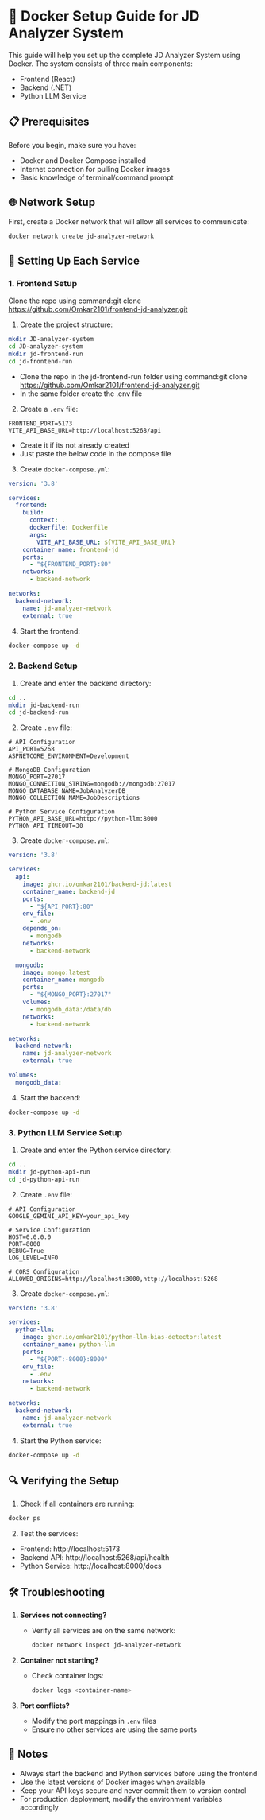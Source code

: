 # 🐳 Docker Setup Guide for JD Analyzer System

This guide will help you set up the complete JD Analyzer System using Docker. The system consists of three main components:
- Frontend (React)
- Backend (.NET)
- Python LLM Service

## 📋 Prerequisites

Before you begin, make sure you have:
- Docker and Docker Compose installed
- Internet connection for pulling Docker images
- Basic knowledge of terminal/command prompt

## 🌐 Network Setup

First, create a Docker network that will allow all services to communicate:

```bash
docker network create jd-analyzer-network
```

## 🚀 Setting Up Each Service

### 1. Frontend Setup
Clone the repo using command:git clone https://github.com/Omkar2101/frontend-jd-analyzer.git


1. Create the project structure:
```bash
mkdir JD-analyzer-system
cd JD-analyzer-system
mkdir jd-frontend-run
cd jd-frontend-run
```

- Clone the repo in the jd-frontend-run folder using command:git clone https://github.com/Omkar2101/frontend-jd-analyzer.git
- In the same folder create the .env file

2. Create a `.env` file:
```env
FRONTEND_PORT=5173
VITE_API_BASE_URL=http://localhost:5268/api
```
- Create it if its not already created
- Just paste the below code in the compose file 
3. Create `docker-compose.yml`:
```yaml
version: '3.8'

services:
  frontend:
    build:
      context: .
      dockerfile: Dockerfile
      args:
        VITE_API_BASE_URL: ${VITE_API_BASE_URL}
    container_name: frontend-jd
    ports:
      - "${FRONTEND_PORT}:80"
    networks:
      - backend-network

networks:
  backend-network:
    name: jd-analyzer-network
    external: true
```

4. Start the frontend:
```bash
docker-compose up -d
```

### 2. Backend Setup

1. Create and enter the backend directory:
```bash
cd ..
mkdir jd-backend-run
cd jd-backend-run
```

2. Create `.env` file:
```env
# API Configuration
API_PORT=5268
ASPNETCORE_ENVIRONMENT=Development

# MongoDB Configuration
MONGO_PORT=27017
MONGO_CONNECTION_STRING=mongodb://mongodb:27017
MONGO_DATABASE_NAME=JobAnalyzerDB
MONGO_COLLECTION_NAME=JobDescriptions

# Python Service Configuration
PYTHON_API_BASE_URL=http://python-llm:8000
PYTHON_API_TIMEOUT=30
```

3. Create `docker-compose.yml`:
```yaml
version: '3.8'

services:
  api:
    image: ghcr.io/omkar2101/backend-jd:latest
    container_name: backend-jd
    ports:
      - "${API_PORT}:80"
    env_file:
      - .env
    depends_on:
      - mongodb
    networks:
      - backend-network

  mongodb:
    image: mongo:latest
    container_name: mongodb
    ports:
      - "${MONGO_PORT}:27017"
    volumes:
      - mongodb_data:/data/db
    networks:
      - backend-network

networks:
  backend-network:
    name: jd-analyzer-network
    external: true

volumes:
  mongodb_data:
```

4. Start the backend:
```bash
docker-compose up -d
```

### 3. Python LLM Service Setup

1. Create and enter the Python service directory:
```bash
cd ..
mkdir jd-python-api-run
cd jd-python-api-run
```

2. Create `.env` file:
```env
# API Configuration
GOOGLE_GEMINI_API_KEY=your_api_key

# Service Configuration
HOST=0.0.0.0
PORT=8000
DEBUG=True
LOG_LEVEL=INFO

# CORS Configuration
ALLOWED_ORIGINS=http://localhost:3000,http://localhost:5268
```

3. Create `docker-compose.yml`:
```yaml
version: '3.8'

services:
  python-llm:
    image: ghcr.io/omkar2101/python-llm-bias-detector:latest
    container_name: python-llm
    ports:
      - "${PORT:-8000}:8000"
    env_file:
      - .env
    networks:
      - backend-network

networks:
  backend-network:
    name: jd-analyzer-network
    external: true
```

4. Start the Python service:
```bash
docker-compose up -d
```

## 🔍 Verifying the Setup

1. Check if all containers are running:
```bash
docker ps
```

2. Test the services:
- Frontend: http://localhost:5173
- Backend API: http://localhost:5268/api/health
- Python Service: http://localhost:8000/docs

## 🛠️ Troubleshooting

1. **Services not connecting?**
   - Verify all services are on the same network:
     ```bash
     docker network inspect jd-analyzer-network
     ```

2. **Container not starting?**
   - Check container logs:
     ```bash
     docker logs <container-name>
     ```

3. **Port conflicts?**
   - Modify the port mappings in `.env` files
   - Ensure no other services are using the same ports

## 📝 Notes

- Always start the backend and Python services before using the frontend
- Use the latest versions of Docker images when available
- Keep your API keys secure and never commit them to version control
- For production deployment, modify the environment variables accordingly

